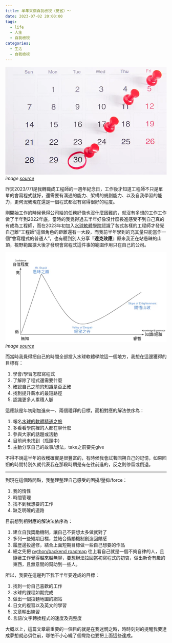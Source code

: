 ```yaml
---
title: 半年來個自我檢視（反省）～
date: 2023-07-02 20:00:00
tags: 
  - life
  - 人生
  - 自我檢視
categories:
  - 生活
  - 自我檢視
---
```


![](images/2023-07-02半年來個自我檢視（反省）～/0_coDlzsKO8kICe-9e.webp)
*image [source](https://unsplash.com/photos/a-calendar-with-red-push-buttons-pinned-to-it-bwOAixLG0uc)*


昨天2023/7/1是我轉職成工程師的一週年紀念日，工作後才知道工程師不只是單單的會寫程式就好，還需要有溝通的能力、架構的規劃能力、以及自我學習的能力，更何況我現在還是一個程式都沒有寫得很好的程度。

剛開始工作的時候覺得公司給的任務好像也沒什麼困難的，就沒有多想的工作工作做了半年到2022年底，當時的我覺得過去半年好像沒什麼長進感受不到自己真的有成為工程師，而在2023年初加入[水球軟體學院](https://www.youtube.com/@waterball-software-academy)認識了各式各樣的工程師才發覺自己離“工程師”這個角色的距離還有一大段，而我前半年學到的充其量只能當作一個“會寫程式的普通人”，也有聽到別人分享『**達克效應**』原來我正在站愚昧的山頂，視野範圍擴大後才發現會寫程式這件事的範圍作用只在自己的公司。

![](images/2023-07-02半年來個自我檢視（反省）～/1_80Jkmo-O2V6w98nQzYDGjw.webp)
*image [source](https://georgech3.medium.com/%E6%84%9A%E6%98%A7%E4%B9%8B%E5%B7%94-%E7%B5%95%E6%9C%9B%E4%B9%8B%E8%B0%B7-%E9%81%94%E5%85%8B%E6%95%88%E6%87%89-dk-effect-%E7%9A%84%E7%BE%8E%E9%BA%97%E9%8C%AF%E8%AA%A4-%E5%B0%8D%E7%84%A1%E7%9F%A5%E7%9A%84%E7%84%A1%E6%B3%95%E8%AA%8D%E7%9F%A5-a05b95ccb8a0)*

而當時我覺得把自己的時間全部投入水球軟體學院這一個地方，我想在這邊獲得的目標有：

1. 學會/學習怎麼寫程式
2. 了解除了程式還需要什麼
3. 確認自己之前的知識是否正確
4. 找到提升薪水的最短路徑
5. 認識更多人累積人脈

這應該是年初剛加進來一、兩個禮拜的目標，而相對應的解法依序為：

1. 報名[水球的軟體精通之旅](https://waterballsa.tw/design-pattern)
2. 多看看學院裡的人都在聊什麼
3. 參與大家的話題或活動
4. 目前尚未找到（瓶頸中）
5. 主動分享自己的故事/想法，take之前要先give

不得不說這半年的收穫確實是很豐富的，有時候我會試著回朔自己的記憶，如果回朔的時間特別久就代表我在那段時期是有在往前進的，反之則停留或倒退。

---

到現在這個時間點，我整理整理自己感受的困擾/壓抑/force：

1. 我的惰性
2. 時間管理
3. 找不到我想要的工作
4. 缺乏明確的道路

目前想到相對應的解決法依序為：

1. 建立自我獎勵機制，讓自己不要想太多做就對了
2. 多列一些短期目標，並結合獎勵機制創造回饋感
3. 履歷邊投邊修，結合上面短期目標做一些自己想要的作品
4. 總之先把 [python/backend roadmap](https://roadmap.sh/python)
往上看自己就是一個不夠自律的人，且隨著工作覺得越來越無聊，要想辦法拉回當初寫程式的初衷，做出新奇有趣的東西，且無意間的幫助到一些人。

所以，我要在這邊列下我下半年要達成的目標：

1. 找到一份自己喜歡的工作
2. 水球的課程如期完成
3. 做出一個拉麵地圖的網站
4. 日文的複習以及英文的學習
5. 文章輸出練習
6. 言語/文字轉換程式的速度及完整度

大概以上，這篇文章最重要的一個目的就是在我迷惘之時，時時刻刻的提醒我要達成夢想就必須往前，哪怕不小心繞了個彎路也要把上面這些達成。
